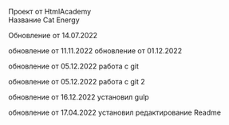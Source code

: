 Проект от HtmlAcademy </br>
Название Cat Energy

Обновление от 14.07.2022

обновление от 11.11.2022
обновление от 01.12.2022

обновление от 05.12.2022 работа с git

обновление от 05.12.2022 работа с git 2

обновление от 16.12.2022 установил gulp

обновление от 17.04.2022 установил редактирование Readme
